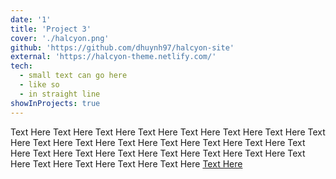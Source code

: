 ```yaml
---
date: '1'
title: 'Project 3'
cover: './halcyon.png'
github: 'https://github.com/dhuynh97/halcyon-site'
external: 'https://halcyon-theme.netlify.com/'
tech:
  - small text can go here
  - like so
  - in straight line
showInProjects: true
---
```


Text Here Text Here Text Here Text Here Text Here Text Here Text Here Text Here Text Here Text Here Text Here Text Here Text Here Text Here Text Here Text Here Text Here Text Here Text Here Text Here Text Here Text Here Text Here Text Here Text Here Text Here [Text Here](https://youtube.com)
